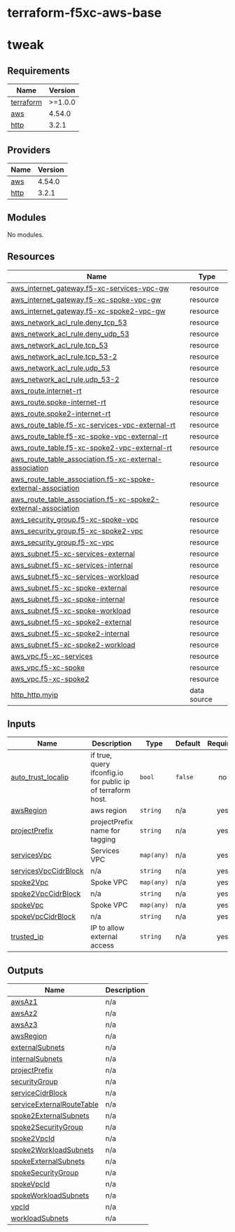 # terraform-f5xc-aws-base
# tweak

<!-- BEGIN_TF_DOCS -->
## Requirements

| Name | Version |
|------|---------|
| <a name="requirement_terraform"></a> [terraform](#requirement\_terraform) | >=1.0.0 |
| <a name="requirement_aws"></a> [aws](#requirement\_aws) | 4.54.0 |
| <a name="requirement_http"></a> [http](#requirement\_http) | 3.2.1 |

## Providers

| Name | Version |
|------|---------|
| <a name="provider_aws"></a> [aws](#provider\_aws) | 4.54.0 |
| <a name="provider_http"></a> [http](#provider\_http) | 3.2.1 |

## Modules

No modules.

## Resources

| Name | Type |
|------|------|
| [aws_internet_gateway.f5-xc-services-vpc-gw](https://registry.terraform.io/providers/hashicorp/aws/4.54.0/docs/resources/internet_gateway) | resource |
| [aws_internet_gateway.f5-xc-spoke-vpc-gw](https://registry.terraform.io/providers/hashicorp/aws/4.54.0/docs/resources/internet_gateway) | resource |
| [aws_internet_gateway.f5-xc-spoke2-vpc-gw](https://registry.terraform.io/providers/hashicorp/aws/4.54.0/docs/resources/internet_gateway) | resource |
| [aws_network_acl_rule.deny_tcp_53](https://registry.terraform.io/providers/hashicorp/aws/4.54.0/docs/resources/network_acl_rule) | resource |
| [aws_network_acl_rule.deny_udp_53](https://registry.terraform.io/providers/hashicorp/aws/4.54.0/docs/resources/network_acl_rule) | resource |
| [aws_network_acl_rule.tcp_53](https://registry.terraform.io/providers/hashicorp/aws/4.54.0/docs/resources/network_acl_rule) | resource |
| [aws_network_acl_rule.tcp_53-2](https://registry.terraform.io/providers/hashicorp/aws/4.54.0/docs/resources/network_acl_rule) | resource |
| [aws_network_acl_rule.udp_53](https://registry.terraform.io/providers/hashicorp/aws/4.54.0/docs/resources/network_acl_rule) | resource |
| [aws_network_acl_rule.udp_53-2](https://registry.terraform.io/providers/hashicorp/aws/4.54.0/docs/resources/network_acl_rule) | resource |
| [aws_route.internet-rt](https://registry.terraform.io/providers/hashicorp/aws/4.54.0/docs/resources/route) | resource |
| [aws_route.spoke-internet-rt](https://registry.terraform.io/providers/hashicorp/aws/4.54.0/docs/resources/route) | resource |
| [aws_route.spoke2-internet-rt](https://registry.terraform.io/providers/hashicorp/aws/4.54.0/docs/resources/route) | resource |
| [aws_route_table.f5-xc-services-vpc-external-rt](https://registry.terraform.io/providers/hashicorp/aws/4.54.0/docs/resources/route_table) | resource |
| [aws_route_table.f5-xc-spoke-vpc-external-rt](https://registry.terraform.io/providers/hashicorp/aws/4.54.0/docs/resources/route_table) | resource |
| [aws_route_table.f5-xc-spoke2-vpc-external-rt](https://registry.terraform.io/providers/hashicorp/aws/4.54.0/docs/resources/route_table) | resource |
| [aws_route_table_association.f5-xc-external-association](https://registry.terraform.io/providers/hashicorp/aws/4.54.0/docs/resources/route_table_association) | resource |
| [aws_route_table_association.f5-xc-spoke-external-association](https://registry.terraform.io/providers/hashicorp/aws/4.54.0/docs/resources/route_table_association) | resource |
| [aws_route_table_association.f5-xc-spoke2-external-association](https://registry.terraform.io/providers/hashicorp/aws/4.54.0/docs/resources/route_table_association) | resource |
| [aws_security_group.f5-xc-spoke-vpc](https://registry.terraform.io/providers/hashicorp/aws/4.54.0/docs/resources/security_group) | resource |
| [aws_security_group.f5-xc-spoke2-vpc](https://registry.terraform.io/providers/hashicorp/aws/4.54.0/docs/resources/security_group) | resource |
| [aws_security_group.f5-xc-vpc](https://registry.terraform.io/providers/hashicorp/aws/4.54.0/docs/resources/security_group) | resource |
| [aws_subnet.f5-xc-services-external](https://registry.terraform.io/providers/hashicorp/aws/4.54.0/docs/resources/subnet) | resource |
| [aws_subnet.f5-xc-services-internal](https://registry.terraform.io/providers/hashicorp/aws/4.54.0/docs/resources/subnet) | resource |
| [aws_subnet.f5-xc-services-workload](https://registry.terraform.io/providers/hashicorp/aws/4.54.0/docs/resources/subnet) | resource |
| [aws_subnet.f5-xc-spoke-external](https://registry.terraform.io/providers/hashicorp/aws/4.54.0/docs/resources/subnet) | resource |
| [aws_subnet.f5-xc-spoke-internal](https://registry.terraform.io/providers/hashicorp/aws/4.54.0/docs/resources/subnet) | resource |
| [aws_subnet.f5-xc-spoke-workload](https://registry.terraform.io/providers/hashicorp/aws/4.54.0/docs/resources/subnet) | resource |
| [aws_subnet.f5-xc-spoke2-external](https://registry.terraform.io/providers/hashicorp/aws/4.54.0/docs/resources/subnet) | resource |
| [aws_subnet.f5-xc-spoke2-internal](https://registry.terraform.io/providers/hashicorp/aws/4.54.0/docs/resources/subnet) | resource |
| [aws_subnet.f5-xc-spoke2-workload](https://registry.terraform.io/providers/hashicorp/aws/4.54.0/docs/resources/subnet) | resource |
| [aws_vpc.f5-xc-services](https://registry.terraform.io/providers/hashicorp/aws/4.54.0/docs/resources/vpc) | resource |
| [aws_vpc.f5-xc-spoke](https://registry.terraform.io/providers/hashicorp/aws/4.54.0/docs/resources/vpc) | resource |
| [aws_vpc.f5-xc-spoke2](https://registry.terraform.io/providers/hashicorp/aws/4.54.0/docs/resources/vpc) | resource |
| [http_http.myip](https://registry.terraform.io/providers/hashicorp/http/3.2.1/docs/data-sources/http) | data source |

## Inputs

| Name | Description | Type | Default | Required |
|------|-------------|------|---------|:--------:|
| <a name="input_auto_trust_localip"></a> [auto\_trust\_localip](#input\_auto\_trust\_localip) | if true, query ifconfig.io for public ip of terraform host. | `bool` | `false` | no |
| <a name="input_awsRegion"></a> [awsRegion](#input\_awsRegion) | aws region | `string` | n/a | yes |
| <a name="input_projectPrefix"></a> [projectPrefix](#input\_projectPrefix) | projectPrefix name for tagging | `string` | n/a | yes |
| <a name="input_servicesVpc"></a> [servicesVpc](#input\_servicesVpc) | Services VPC | `map(any)` | n/a | yes |
| <a name="input_servicesVpcCidrBlock"></a> [servicesVpcCidrBlock](#input\_servicesVpcCidrBlock) | n/a | `string` | n/a | yes |
| <a name="input_spoke2Vpc"></a> [spoke2Vpc](#input\_spoke2Vpc) | Spoke VPC | `map(any)` | n/a | yes |
| <a name="input_spoke2VpcCidrBlock"></a> [spoke2VpcCidrBlock](#input\_spoke2VpcCidrBlock) | n/a | `string` | n/a | yes |
| <a name="input_spokeVpc"></a> [spokeVpc](#input\_spokeVpc) | Spoke VPC | `map(any)` | n/a | yes |
| <a name="input_spokeVpcCidrBlock"></a> [spokeVpcCidrBlock](#input\_spokeVpcCidrBlock) | n/a | `string` | n/a | yes |
| <a name="input_trusted_ip"></a> [trusted\_ip](#input\_trusted\_ip) | IP to allow external access | `string` | n/a | yes |

## Outputs

| Name | Description |
|------|-------------|
| <a name="output_awsAz1"></a> [awsAz1](#output\_awsAz1) | n/a |
| <a name="output_awsAz2"></a> [awsAz2](#output\_awsAz2) | n/a |
| <a name="output_awsAz3"></a> [awsAz3](#output\_awsAz3) | n/a |
| <a name="output_awsRegion"></a> [awsRegion](#output\_awsRegion) | n/a |
| <a name="output_externalSubnets"></a> [externalSubnets](#output\_externalSubnets) | n/a |
| <a name="output_internalSubnets"></a> [internalSubnets](#output\_internalSubnets) | n/a |
| <a name="output_projectPrefix"></a> [projectPrefix](#output\_projectPrefix) | n/a |
| <a name="output_securityGroup"></a> [securityGroup](#output\_securityGroup) | n/a |
| <a name="output_serviceCidrBlock"></a> [serviceCidrBlock](#output\_serviceCidrBlock) | n/a |
| <a name="output_serviceExternalRouteTable"></a> [serviceExternalRouteTable](#output\_serviceExternalRouteTable) | n/a |
| <a name="output_spoke2ExternalSubnets"></a> [spoke2ExternalSubnets](#output\_spoke2ExternalSubnets) | n/a |
| <a name="output_spoke2SecurityGroup"></a> [spoke2SecurityGroup](#output\_spoke2SecurityGroup) | n/a |
| <a name="output_spoke2VpcId"></a> [spoke2VpcId](#output\_spoke2VpcId) | n/a |
| <a name="output_spoke2WorkloadSubnets"></a> [spoke2WorkloadSubnets](#output\_spoke2WorkloadSubnets) | n/a |
| <a name="output_spokeExternalSubnets"></a> [spokeExternalSubnets](#output\_spokeExternalSubnets) | n/a |
| <a name="output_spokeSecurityGroup"></a> [spokeSecurityGroup](#output\_spokeSecurityGroup) | n/a |
| <a name="output_spokeVpcId"></a> [spokeVpcId](#output\_spokeVpcId) | n/a |
| <a name="output_spokeWorkloadSubnets"></a> [spokeWorkloadSubnets](#output\_spokeWorkloadSubnets) | n/a |
| <a name="output_vpcId"></a> [vpcId](#output\_vpcId) | n/a |
| <a name="output_workloadSubnets"></a> [workloadSubnets](#output\_workloadSubnets) | n/a |
<!-- END_TF_DOCS -->